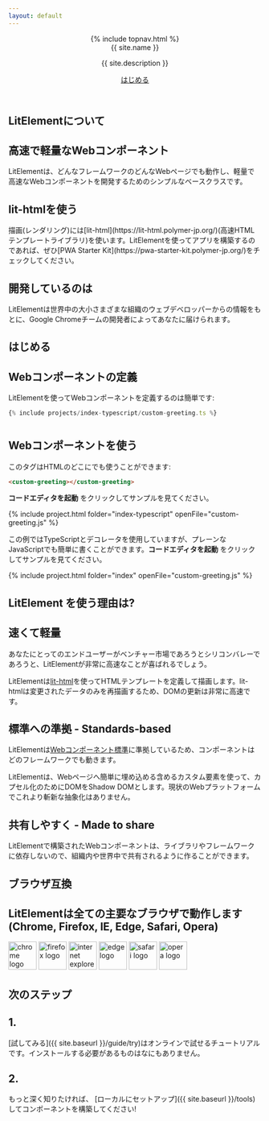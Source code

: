 ```yaml
---
layout: default
---
```


<header class="hero" markdown="0">
{% include topnav.html %}
<div class="wrapper">
<div class="hero-title">{{ site.name }}</div>
<p class="hero-caption">{{ site.description }}</p>
<a class="hero-link link-with-arrow" href="{{ site.baseurl }}/guide/">はじめる</a>
</div>
</header>

<section>
<div class="wrapper">
<h1 class="title">
LitElementについて
</h1>

<div class="responsive-row">

<div style="flex:1;">
<!-- original:
<h2>
About
</h2>
<p>
LitElement is a simple base class for creating fast, lightweight web components that work in any web page with any framework.
</p>
-->
<h2>
高速で軽量なWebコンポーネント
</h2>
<p>
LitElementは、どんなフレームワークのどんなWebページでも動作し、軽量で高速なWebコンポーネントを開発するためのシンプルなベースクラスです。
</p>
</div>

<div style="flex:1;">
<!-- original:
<h2>
Using lit-html
</h2>
<p>
For rendering, LitElement uses [lit-html](https://lit-html.polymer-project.org/)—a fast HTML templating library. To build an app out of LitElement components, check out [PWA Starter Kit](https://pwa-starter-kit.polymer-project.org/).
</p>
-->
<h2>
lit-htmlを使う
</h2>
<p>
描画(レンダリング)には[lit-html](https://lit-html.polymer-jp.org/)(高速HTMLテンプレートライブラリ)を使います。LitElementを使ってアプリを構築するのであれば、ぜひ[PWA Starter Kit](https://pwa-starter-kit.polymer-jp.org/)をチェックしてください。
</p>
</div>

<div style="flex:1;">
<!-- original:
<h2>
Who are we?
</h2>
<p>
LitElement is brought to you by developers on the Google Chrome team with the input of web developers at organizations big and small around the world.
</p>
-->
<h2>
開発しているのは
</h2>
<p>
LitElementは世界中の大小さまざまな組織のウェブデベロッパーからの情報をもとに、Google Chromeチームの開発者によってあなたに届けられます。
</p>
</div>

</div>
</div>
</section>

<section>
<div class="wrapper">

<!-- original:
<h1 class="title">Get started</h1>

<h2>Define a component</h2>

It's easy to define a Web Component with LitElement:
-->

<h1 class="title">はじめる</h1>

<h2>Webコンポーネントの定義</h2>

LitElementを使ってWebコンポーネントを定義するのは簡単です:

```js
{% include projects/index-typescript/custom-greeting.ts %}
```

<!-- original:
<h2 style="margin-top: 40px;">Use a component</h2>

Then use it anywhere you use HTML:
-->

<h2 style="margin-top: 40px;">Webコンポーネントを使う</h2>

このタグはHTMLのどこにでも使うことができます:

```html
<custom-greeting></custom-greeting>
```

<!-- original:
Click **Launch code editor** to see a live sample.
-->

**コードエディタを起動** をクリックしてサンプルを見てください。

{% include project.html folder="index-typescript" openFile="custom-greeting.js" %}

<!-- original:
The example above uses TypeScript and decorators. You can also easily write LitElements in plain JavaScript. Click **Launch code editor** for an example.
-->

この例ではTypeScriptとデコレータを使用していますが、プレーンなJavaScriptでも簡単に書くことができます。**コードエディタを起動** をクリックしてサンプルを見てください。

{% include project.html folder="index" openFile="custom-greeting.js" %}

</div>
</section>

<section>
<div class="wrapper">

<!-- original:
<h1 class="title">Why use LitElement?</h1>
-->
<h1 class="title">LitElement を使う理由は?</h1>

<div class="responsive-row">
<div style="flex: 1">

<!-- original:
<h2 class="caption">Fast and light</h2>
-->

<h2 class="caption">速くて軽量</h2>

<!-- original:
Whether your end users are in emerging markets or Silicon Valley, they’ll appreciate that LitElement is extremely fast.

LitElement uses [lit-html](https://github.com/Polymer/lit-html) to define and render HTML templates. DOM updates are lightning-fast, because lit-html only re-renders the data that changes.
-->

あなたにとってのエンドユーザーがベンチャー市場であろうとシリコンバレーであろうと、LitElementが非常に高速なことが喜ばれるでしょう。

LitElementは[lit-html](https://github.com/Polymer/lit-html)を使ってHTMLテンプレートを定義して描画します。lit-htmlは変更されたデータのみを再描画するため、DOMの更新は非常に高速です。

</div>
<div style="flex: 1">

<!-- original:
<h2 class="caption">Standards-based</h2>
-->

<h2 class="caption">標準への準拠 - Standards-based</h2>

<!-- original:
LitElement follows the [web components standards](https://developer.mozilla.org/en-US/docs/Web/Web_Components), so your components will work with any framework.

LitElement uses custom elements for easy inclusion in web pages, and shadow DOM for encapsulation. There’s no new abstraction on top of the web platform.
-->

LitElementは[Webコンポーネント標準](https://developer.mozilla.org/ja/docs/Web/Web_Components)に準拠しているため、コンポーネントはどのフレームワークでも動きます。

LitElementは、Webページへ簡単に埋め込める含めるカスタム要素を使って、カプセル化のためにDOMをShadow DOMとします。現状のWebプラットフォームでこれより斬新な抽象化はありません。

</div>
<div style="flex: 1">

<!-- original:
<h2 class="caption">Made to share</h2>
-->

<h2 class="caption">共有しやすく - Made to share</h2>

<!-- original:
Web components built with LitElement are made to share with the world and with others across your organization, no matter what libraries or frameworks they use.
-->

LitElementで構築されたWebコンポーネントは、ライブラリやフレームワークに依存しないので、組織内や世界中で共有されるように作ることができます。

</div>
</div>
</div>
</section>


<section>
<div class="wrapper">

<!-- original:
<h1 class="title">Browser Compatibility</h1>
<h2 class="description">LitElement works in all major browsers (Chrome, Firefox, IE, Edge, Safari, and Opera). </h2>
-->
<h1 class="title">ブラウザ互換</h1>
<h2 class="description">LitElementは全ての主要なブラウザで動作します(Chrome, Firefox, IE, Edge, Safari, Opera)</h2>
<div id="browser-thumbnails" style="margin-bottom: 20px;">
<img width="56" width="56" src="{{ site.baseurl }}/images/browsers/chrome_128x128.png" alt="chrome logo">
<img width="56" width="56" src="{{ site.baseurl }}/images/browsers/firefox_128x128.png" alt="firefox logo">
<img width="56" width="56" src="{{ site.baseurl }}/images/browsers/internet-explorer_128x128.png" alt="internet explorer logo">
<img width="56" width="56" src="{{ site.baseurl }}/images/browsers/edge_128x128.png" alt="edge logo">
<img width="56" width="56" src="{{ site.baseurl }}/images/browsers/safari_128x128.png" alt="safari logo">
<img width="56" width="56" src="{{ site.baseurl }}/images/browsers/opera_128x128.png" alt="opera logo">
</div>

</div>
</section>

<section style="margin-bottom: 60px;">
<div class="wrapper">

<!-- original:
<h1 class="title">Next Steps</h1>
-->
<h1 class="title">次のステップ</h1>

<div class="responsive-row">

<!-- original:
<div style="flex:1">
<h2 class="caption">One.</h2>
<p>[Try LitElement]({{ site.baseurl }}/try) in our live tutorial. You don’t need to install anything.</p>
</div>

<div style="flex:1">
<h2 class="caption">Two.</h2>
<p>When you’re ready to dive in, [set up LitElement locally]({{ site.baseurl }}/guide/start) and start building components!</p>
</div>
-->
<div style="flex:1">
<h2 class="caption">1.</h2>
<p>[試してみる]({{ site.baseurl }}/guide/try)はオンラインで試せるチュートリアルです。インストールする必要があるものはなにもありません。</p>
</div>

<div style="flex:1">
<h2 class="caption">2.</h2>
<p>もっと深く知りたければ、 [ローカルにセットアップ]({{ site.baseurl }}/tools) してコンポーネントを構築してください!</p>
</div>

<div style="flex:1">
</div>

</div>
</div>
</section>
